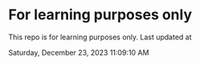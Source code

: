 # For learning purposes only
This repo is for learning purposes only.
Last updated at

Saturday, December 23, 2023 11:09:10 AM

